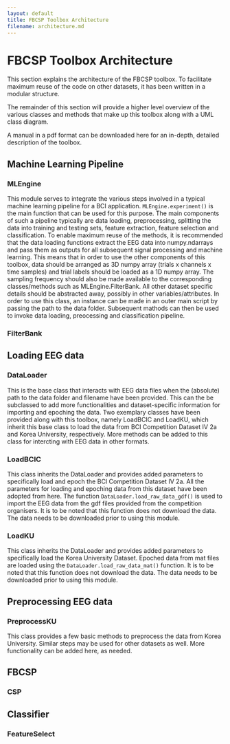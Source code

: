 ```yaml
---
layout: default
title: FBCSP Toolbox Architecture
filename: architecture.md
---
```


# FBCSP Toolbox Architecture
This section explains the architecture of the FBCSP toolbox. 
To facilitate maximum reuse of the code on other datasets, it has been written in a modular structure.

The remainder of this section will provide a higher level overview of the various classes and methods that make up this toolbox along with a UML class diagram.

A manual in a pdf format can be downloaded here for an in-depth, detailed description of the toolbox.

## Machine Learning Pipeline

### MLEngine

This module serves to integrate the various steps involved in a typical machine learning pipeline for a BCI application. `MLEngine.experiment()` is the main function that can be used for this purpose. The main components of such a pipeline typically are data loading, preprocessing, splitting the data into training and testing sets, feature extraction, feature selection and classification. To enable maximum reuse of the methods, it is recommended that the data loading functions extract the EEG data into numpy.ndarrays and pass them as outputs for all subsequent signal processing and machine learning. This means that in order to use the other components of this toolbox, data should be arranged as 3D numpy array (trials x channels x time samples) and trial labels should be loaded as a 1D numpy array. The sampling frequency should also be made available to the corresponding classes/methods such as MLEngine.FilterBank. All other dataset specific details should be abstracted away, possibly in other variables/attributes. In order to use this class, an instance can be made in an outer main script by passing the path to the data folder. Subsequent mathods can then be used to invoke data loading, preocessing and classification pipeline. 

### FilterBank

## Loading EEG data

### DataLoader

This is the base class that interacts with EEG data files when the (absolute) path to the data folder and filename have been provided. This can the be subclassed to add more functionalities and dataset-specific information for importing and epoching the data. Two exemplary classes have been provided along with this toolbox, namely LoadBCIC and LoadKU, which inherit this base class to load the data from BCI Competition Dataset IV 2a and Korea University, respectively. More methods can be added to this class for intercting with EEG data in other formats.

### LoadBCIC

This class inherits the DataLoader and provides added parameters to specifically load and epoch the BCI Competition Dataset IV 2a. All the parameters for loading and epoching data from this dataset have been adopted from here. The function `DataLoader.load_raw_data_gdf()` is used to import the EEG data from the gdf files provided from the competition organisers. It is to be noted that this function does not download the data. The data needs to be downloaded prior to using this module.

### LoadKU

This class inherits the DataLoader and provides added parameters to specifically load the Korea University Dataset. Epoched data from mat files are loaded using the `DataLoader.load_raw_data_mat()` function. It is to be noted that this function does not download the data. The data needs to be downloaded prior to using this module.

## Preprocessing EEG data

### PreprocessKU

This class provides a few basic methods to preprocess the data from Korea University. Similar steps may be used for other datasets as well. More functionality can be added here, as needed.

## FBCSP 

### CSP

## Classifier

### FeatureSelect
